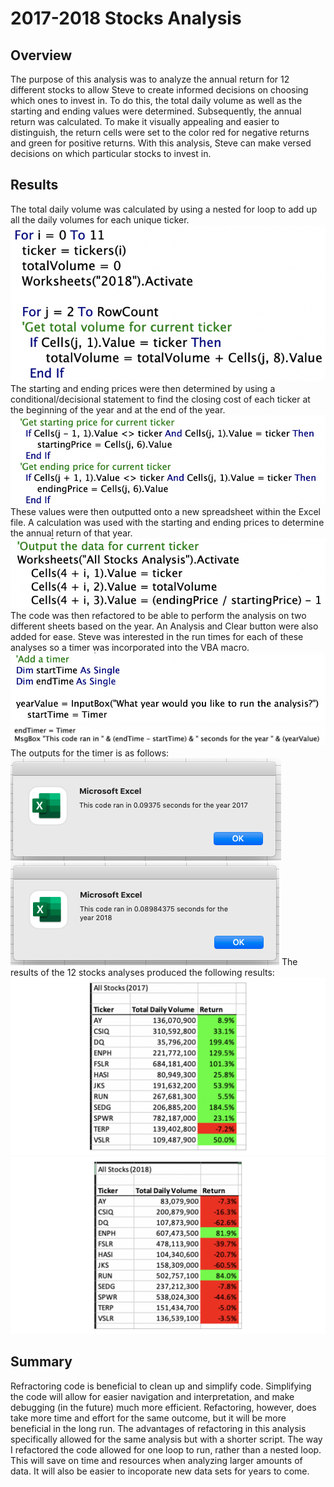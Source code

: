 # 2017-2018 Stocks Analysis
## Overview
The purpose of this analysis was to analyze the annual return for 12 different stocks to allow Steve to create informed decisions on choosing which ones to invest in. To do this, the total daily volume as well as the starting and ending values were determined. Subsequently, the annual return was calculated. To make it visually appealing and easier to distinguish, the return cells were set to the color red for negative returns and green for positive returns. With this analysis, Steve can make versed decisions on which particular stocks to invest in.
## Results
The total daily volume was calculated by using a nested for loop to add up all the daily volumes for each unique ticker. 
![txt](https://github.com/carrotdip/stocks-analysis/blob/76313c8a55ab0a6327622c131567ad67bb117d77/Screen%20Shot%202021-11-13%20at%202.51.45%20PM.png)\
The starting and ending prices were then determined by using a conditional/decisional statement to find the closing cost of each ticker at the beginning of the year and at the end of the year. 
![txt](https://github.com/carrotdip/stocks-analysis/blob/d8ca65df86a7ffeefd2d5193faa399ebabd88370/Screen%20Shot%202021-11-13%20at%202.54.27%20PM.png)\
These values were then outputted onto a new spreadsheet within the Excel file. A calculation was used with the starting and ending prices to determine the annual return of that year.
![txt](https://github.com/carrotdip/stocks-analysis/blob/92cdc0efd8301534eb35cfe7c3722c7ba251e0b3/Screen%20Shot%202021-11-13%20at%202.55.27%20PM.png)\
The code was then refactored to be able to perform the analysis on two different sheets based on the year. An Analysis and Clear button were also added for ease. Steve was interested in the run times for each of these analyses so a timer was incorporated into the VBA macro. 
![](https://github.com/carrotdip/stocks-analysis/blob/5844f67a7a81657e703937de259b1068e8634284/Screen%20Shot%202021-11-13%20at%203.00.34%20PM.png)\
![](https://github.com/carrotdip/stocks-analysis/blob/5844f67a7a81657e703937de259b1068e8634284/Screen%20Shot%202021-11-13%20at%203.00.42%20PM.png)
The outputs for the timer is as follows:
![2017](https://github.com/carrotdip/stocks-analysis/blob/9a2e7ee3ad34c4e1d5f7b8f6e415b328f4a52c2c/Resources/VBA_Challenge_2017.png)\
![2018](https://github.com/carrotdip/stocks-analysis/blob/9a2e7ee3ad34c4e1d5f7b8f6e415b328f4a52c2c/Resources/VBA_Challenge_2018.png)
The results of the 12 stocks analyses produced the following results:
![txt](https://github.com/carrotdip/stocks-analysis/blob/c3a7646eb673f2e978f25421318433b4aedafd54/All%20Stocks%20(2017).png)
![txt](https://github.com/carrotdip/stocks-analysis/blob/c3a7646eb673f2e978f25421318433b4aedafd54/All%20Stocks%20(2018).png)

## Summary
Refractoring code is beneficial to clean up and simplify code. Simplifying the code will allow for easier navigation and interpretation, and make debugging (in the future) much more efficient. Refactoring, however, does take more time and effort for the same outcome, but it will be more beneficial in the long run. The advantages of refactoring in this analysis specifically allowed for the same analysis but with a shorter script. The way I refactored the code allowed for one loop to run, rather than a nested loop. This will save on time and resources when analyzing larger amounts of data. It will also be easier to incoporate new data sets for years to come. 
